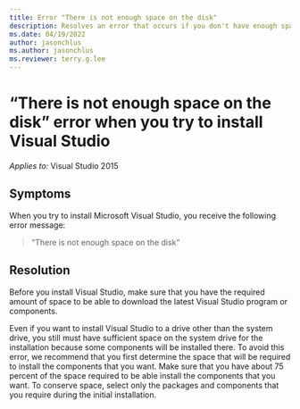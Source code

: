 ```yaml
---
title: Error "There is not enough space on the disk"
description: Resolves an error that occurs if you don't have enough space on the hard disk to download Visual Studio.
ms.date: 04/19/2022
author: jasonchlus
ms.author: jasonchlus
ms.reviewer: terry.g.lee
---
```


# “There is not enough space on the disk” error when you try to install Visual Studio

_Applies to:_&nbsp;Visual Studio 2015

## Symptoms

When you try to install Microsoft Visual Studio, you receive the following error message:

> “There is not enough space on the disk”

## Resolution

Before you install Visual Studio, make sure that you have the required amount of space to be able to download the latest Visual Studio program or components.

Even if you want to install Visual Studio to a drive other than the system drive, you still must have sufficient space on the system drive for the installation because some components will be installed there. To avoid this error, we recommend that you first determine the space that will be required to install the components that you want. Make sure that you have about 75 percent of the space required to be able install the components that you want. To conserve space, select only the packages and components that you require during the initial installation.
